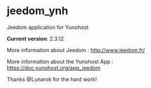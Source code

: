 jeedom_ynh
========

Jeedom application for Yunohost

**Current version**: 2.3.12

More information about Jeedom : http://www.jeedom.fr/

More information about the Yunohost App : https://doc.yunohost.org/app_jeedom

Thanks @Lunarok for the hard work!